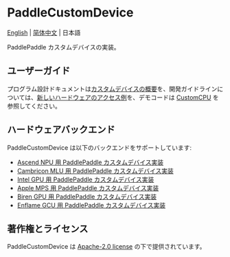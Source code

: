 # PaddleCustomDevice

[English](./README_en.md) | [简体中文](./README.md) | 日本語

PaddlePaddle カスタムデバイスの実装。

## ユーザーガイド

プログラム設計ドキュメントは[カスタムデバイスの概要](https://www.paddlepaddle.org.cn/documentation/docs/zh/develop/dev_guides/custom_device_docs/custom_device_overview_cn.html)を、開発ガイドラインについては、[新しいハードウェアのアクセス例](https://www.paddlepaddle.org.cn/documentation/docs/zh/develop/dev_guides/custom_device_docs/custom_device_example_cn.html)を、デモコードは [CustomCPU](backends/custom_cpu/README_ja.md) を参照してください。

## ハードウェアバックエンド

PaddleCustomDevice は以下のバックエンドをサポートしています:

- [Ascend NPU 用 PaddlePaddle カスタムデバイス実装](backends/npu/README.md)
- [Cambricon MLU 用 PaddlePaddle カスタムデバイス実装](backends/mlu/README.md)
- [Intel GPU 用 PaddlePaddle カスタムデバイス実装](backends/SYCL/README.md)
- [Apple MPS 用 PaddlePaddle カスタムデバイス実装](backends/mps/README.md)
- [Biren GPU 用 PaddlePaddle カスタムデバイス実装](backends/biren_gpu/README.md)
- [Enflame GCU 用 PaddlePaddle カスタムデバイス実装](backends/gcu/README.md)

## 著作権とライセンス

PaddleCustomDevice は [Apache-2.0 license](LICENSE) の下で提供されています。

